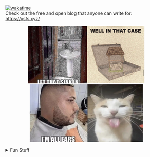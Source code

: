 [![wakatime](https://wakatime.com/badge/user/604ea863-2306-4cbd-95b6-d2dbf642c915.svg?style=for-the-badge)](https://wakatime.com/@the_wright_jamie)  
Check out the free and open blog that anyone can write for: <https://xsfs.xyz/>
<div align="center"><p float="middle"><img src="memes/sink.jpg" height="180px"><img src="memes/well.jpg" height="180px"><img src="memes/ears.png" height="180px"><img src="memes/cat1.png" height="180px"></p></div>

<details>
<summary> Fun Stuff </summary>

<h3> Hello 👋 and welcome to my profile! Here's some interesting stuff about what's going on </h3>

<div>
<h3> Profile Hits </h3>
<img src="https://hits.seeyoufarm.com/api/count/incr/badge.svg?url=https%3A%2F%2Fgithub.com%2Fthe-wright-jamie1212%2Fhit-counter">
</div>
  
<h3> Profile Stats </h3>
<picture>
<source 
  srcset="https://github-readme-stats.vercel.app/api?username=the-wright-jamie&show_icons=true&theme=dark&count_private=true"
  media="(prefers-color-scheme: dark)"
/>
<source
  srcset="https://github-readme-stats.vercel.app/api?username=the-wright-jamie&show_icons=true&count_private=true"
  media="(prefers-color-scheme: light), (prefers-color-scheme: no-preference)"
/>
<img src="https://github-readme-stats.vercel.app/api?username=the-wright-jamie&show_icons=true&count_private=true" />
</picture>

<h3> Commit Streak </h3>
<picture>
<source 
  srcset="https://github-readme-streak-stats.herokuapp.com/?user=the-wright-jamie&theme=dark"
  media="(prefers-color-scheme: dark)"
/>
<source
  srcset="https://github-readme-streak-stats.herokuapp.com/?user=the-wright-jamie"
  media="(prefers-color-scheme: light), (prefers-color-scheme: no-preference)"
/>
<img src="https://github-readme-streak-stats.herokuapp.com/?user=the-wright-jamie&theme=dark" />
</picture>

<h3> Badges </h3>

<h4> Development (& other) Machines </h4>
<div>
<img src="https://img.shields.io/badge/Cobalt-Custom_Build-3982CE?style=for-the-badge&logo=Prisma&logoColor=white"> <img src="https://img.shields.io/badge/Windows_11-0078d4?style=for-the-badge&logo=windows-11&logoColor=white"> <img src="https://img.shields.io/badge/Ryzen_9_3900X-ED1C24?style=for-the-badge&logo=amd&logoColor=white"> <img src="https://img.shields.io/badge/NVIDIA-RTX3070_FE-76B900?style=for-the-badge&logo=nvidia&logoColor=white">
</div>
<div>
<img src="https://img.shields.io/badge/Apple-MacBook_Pro_2021-333333?style=for-the-badge&logo=apple&logoColor=white">
</div>
<div>
<img src="https://img.shields.io/badge/Steam_Deck-000000?style=for-the-badge&logo=steam&logoColor=white">
</div>

<h4> Languages & Frameworks </h4>

<img src="https://img.shields.io/badge/Android-3DDC84?style=for-the-badge&logo=android&logoColor=white">
<img src="https://img.shields.io/badge/Kotlin-0095D5?&style=for-the-badge&logo=kotlin&logoColor=white">
<img src="https://img.shields.io/badge/Angular-DD0031?style=for-the-badge&logo=angular&logoColor=white">
<img src="https://img.shields.io/badge/TypeScript-007ACC?style=for-the-badge&logo=typescript&logoColor=white">
<img src="https://img.shields.io/badge/Node.js-339933?style=for-the-badge&logo=nodedotjs&logoColor=white">
<img src="https://img.shields.io/badge/PostgreSQL-316192?style=for-the-badge&logo=postgresql&logoColor=white">
<img src="https://img.shields.io/badge/C%23-239120?style=for-the-badge&logo=c-sharp&logoColor=white"> 
<img src="https://img.shields.io/badge/HTML5-E34F26?style=for-the-badge&logo=html5&logoColor=white"> 
<img src="https://img.shields.io/badge/Python-FFD43B?style=for-the-badge&logo=python&logoColor=blue"> 
<img src="https://img.shields.io/badge/Shell_Script-000?style=for-the-badge&logo=hyper&logoColor=white">

<br>

<div style="text-align: center;">
<a href="https://the-wright-jamie.dev/"> Check out my website for more info about me </a>
</div>

</details>
